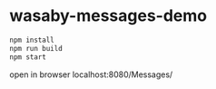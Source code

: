 # wasaby-messages-demo

```bash
npm install
npm run build
npm start
```

open in browser localhost:8080/Messages/

